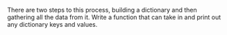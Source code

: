 There are two steps to this process, building a dictionary and then gathering all the data from it. Write a function that can take in and print out any dictionary keys and values.
